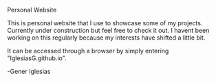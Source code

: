 Personal Website

This is personal website that I use to showcase some of my projects. Currently under construction but feel free to check it out. I havent been working on this regularly because my interests have shifted a little bit.

It can be accessed through a browser by simply entering "IglesiasG.github.io".

-Gener Iglesias
